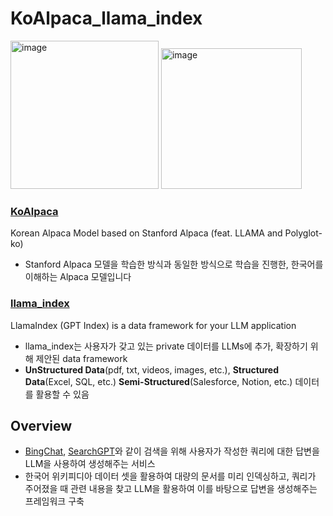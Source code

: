# KoAlpaca_llama_index

<img width="237" alt="image" src="https://github.com/Jinhyeong-Lim/KoAlpaca_llama_index/assets/64317686/5d9e9142-0250-4785-a798-24b35e1c2bee">
<img width="225" alt="image" src="https://github.com/Jinhyeong-Lim/KoAlpaca_llama_index/assets/64317686/bef6f7da-712e-4e46-a3a6-e3081fdbc378">


### [KoAlpaca](https://github.com/Beomi/KoAlpaca)
Korean Alpaca Model based on Stanford Alpaca (feat. LLAMA and Polyglot-ko)
- Stanford Alpaca 모델을 학습한 방식과 동일한 방식으로 학습을 진행한, 한국어를 이해하는 Alpaca 모델입니다

### [llama_index](https://github.com/jerryjliu/llama_index/tree/main)
LlamaIndex (GPT Index) is a data framework for your LLM application

- llama_index는 사용자가 갖고 있는 private 데이터를 LLMs에 추가, 확장하기 위해 제안된 data framework
- **UnStructured Data**(pdf, txt, videos, images, etc.), **Structured Data**(Excel, SQL, etc.) **Semi-Structured**(Salesforce, Notion, etc.) 데이터를 활용할 수 있음


## Overview
- [BingChat](https://www.microsoft.com/en-us/edge/features/bing-chat?form=MT00D8), [SearchGPT](https://channeltech.naver.com/contentDetail/20)와 같이 검색을 위해 사용자가 작성한 쿼리에 대한 답변을 LLM을 사용하여 생성해주는 서비스
- 한국어 위키피디아 데이터 셋을 활용하여 대량의 문서를 미리 인덱싱하고, 쿼리가 주어졌을 때 관련 내용을 찾고 LLM을 활용하여 이를 바탕으로 답변을 생성해주는 프레임워크 구축
